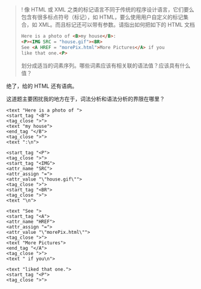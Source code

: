 > !
> 像 HTML 或 XML 之类的标记语言不同于传统的程序设计语言，它们要么包含有很多标点符号（标记），如 HTML，要么使用用户自定义的标记集合，如 XML。而且标记还可以带有参数。请指出如何把如下的 HTML 文档
> 
> ```html
> Here is a photo of <B>my house</B>:
> <P><IMG SRC = "house.gif"><BR>
> See <A HREF = "morePix.html">More Pictures</A> if you
> like that one.<P>
> ```
> 
> 划分成适当的词素序列。哪些词素应该有相关联的语法值？应该具有什么值？

绝了，给的 HTML 还有语病。

这道题主要困扰我的地方在于，词法分析和语法分析的界限在哪里？

```
<text "Here is a photo of ">
<start_tag "<B">
<tag_close ">">
<text "my house">
<end_tag "</B">
<tag_close ">">
<text ":\n">

<start_tag "<P">
<tag_close ">">
<start_tag "<IMG">
<attr_name "SRC">
<attr_assign "=">
<attr_value "\"house.gif\"">
<tag_close ">">
<start_tag "<BR">
<tag_close ">">
<text "\n">

<text "See ">
<start_tag "<A">
<attr_name "HREF">
<attr_assign "=">
<attr_value "\"morePix.html\"">
<tag_close ">">
<text "More Pictures">
<end_tag "</A">
<tag_close ">">
<text " if you\n">

<text "liked that one.">
<start_tag "<P">
<tag_close ">">
```
